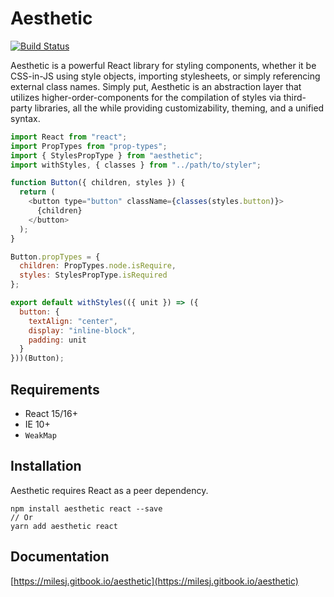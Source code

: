 # Aesthetic

[![Build Status](https://travis-ci.org/milesj/aesthetic.svg?branch=master)](https://travis-ci.org/milesj/aesthetic)

Aesthetic is a powerful React library for styling components, whether it be CSS-in-JS
using style objects, importing stylesheets, or simply referencing external class names.
Simply put, Aesthetic is an abstraction layer that utilizes higher-order-components for
the compilation of styles via third-party libraries, all the while providing customizability,
theming, and a unified syntax.

```javascript
import React from "react";
import PropTypes from "prop-types";
import { StylesPropType } from "aesthetic";
import withStyles, { classes } from "../path/to/styler";

function Button({ children, styles }) {
  return (
    <button type="button" className={classes(styles.button)}>
      {children}
    </button>
  );
}

Button.propTypes = {
  children: PropTypes.node.isRequire,
  styles: StylesPropType.isRequired
};

export default withStyles(({ unit }) => ({
  button: {
    textAlign: "center",
    display: "inline-block",
    padding: unit
  }
}))(Button);
```

## Requirements

- React 15/16+
- IE 10+
- `WeakMap`

## Installation

Aesthetic requires React as a peer dependency.

```
npm install aesthetic react --save
// Or
yarn add aesthetic react
```

## Documentation

[https://milesj.gitbook.io/aesthetic](https://milesj.gitbook.io/aesthetic)
